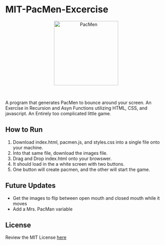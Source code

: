 # MIT-PacMen-Excercise

<p align="center"><img src="https://media.discordapp.net/attachments/903864973229445140/938536660440842302/unknown.png?width=985&height=498" alt="PacMen" width="200"></p> <br>

A program that generates PacMen to bounce around your screen. An Exercise in Recursion and Asyn Functions utilizing HTML, CSS, and javascript. An Entirely too complicated little game.  

## How to Run

1. Download index.html, pacmen.js, and styles.css into a single file onto your machine.
2. Into that same file, download the images file. 
3. Drag and Drop index.html onto your browswer. 
4. It should load in the a white screen with two buttons.
5. One button will create pacmen, and the other will start the game.

## Future Updates
* Get the images to flip between open mouth and closed mouth while it moves
* Add a Mrs. PacMan variable

## License 

Review the MIT License [here](https://github.com/ErMcGimsey/MIT-PacMen-Excercise/blob/main/LICENSE)
